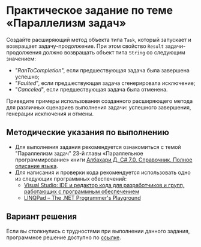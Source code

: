 # Практическое задание по теме «Параллелизм задач»

Создайте расширяющий метод объекта типа `Task`, который запускает и возвращает задачу-продолжение. При этом свойство `Result` задачи-продолжения должно возвращать объект типа `String` со следующим значением:

- "*RanToCompletion*", если предшествующая задача была завершена успешно;
- "*Faulted*", если предшествующая задача сгенерировала исключение;
- "*Canceled*", если предшествующая задача была отменена.

Приведите примеры использования созданного расширяющего метода для различных сценариев выполнения задачи: успешного завершения, генерации исключения и отмены.

## Методические указания по выполнению

- Для выполнения задания рекомендуется ознакомиться с темой "Параллелизм задач" 23-й главы «Параллельное программирование» книги [Албахари Д. C# 7.0. Справочник. Полное описание языка](https://csharpcooking.github.io/theory/AlbahariCSharp7Ru.pdf).
- Для написания и проверки кода рекомендуется использовать одно из следующих программных обеспечений:
  - [Visual Studio: IDE и редактор кода для разработчиков и групп, работающих с программным обеспечением](https://visualstudio.microsoft.com/)
  - [LINQPad – The .NET Programmer's Playground](https://www.linqpad.net/)

## Вариант решения

Если вы столкнулись с трудностями при выполнении данного задания, программное решение доступно по [ссылке](https://github.com/CSharpCooking/ParallelProgramming/blob/Task-Parallelism/Task-Parallelism-Task-Solution/Program.cs).